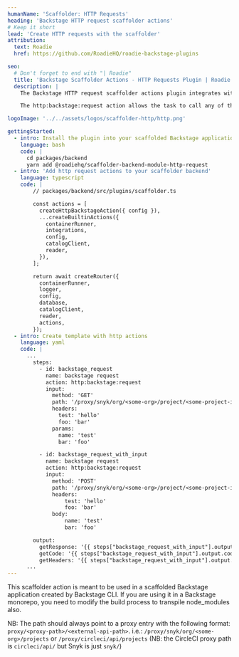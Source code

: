 ```yaml
---
humanName: 'Scaffolder: HTTP Requests'
heading: 'Backstage HTTP request scaffolder actions'
# Keep it short
lead: 'Create HTTP requests with the scaffolder'
attribution:
  text: Roadie
  href: https://github.com/RoadieHQ/roadie-backstage-plugins

seo:
  # Don't forget to end with "| Roadie"
  title: 'Backstage Scaffolder Actions - HTTP Requests Plugin | Roadie'
  description: |
    The Backstage HTTP request scaffolder actions plugin integrates with the pre-existing scaffolder actions. It extends them and allows you to send arbitrary http requests to your Backstage instance.

    The http:backstage:request action allows the task to call any of the backstage APIs available to the user that triggers it. The action takes care of passing the authentication token of the user to the task execution so that the action can perform actions on behalf of the user that triggers it.

logoImage: '../../assets/logos/scaffolder-http/http.png'

gettingStarted:
  - intro: Install the plugin into your scaffolded Backstage application.
    language: bash
    code: |
      cd packages/backend
      yarn add @roadiehq/scaffolder-backend-module-http-request
  - intro: 'Add http request actions to your scaffolder backend'
    language: typescript
    code: | 
        // packages/backend/src/plugins/scaffolder.ts

        const actions = [
          createHttpBackstageAction({ config }),
          ...createBuiltinActions({
            containerRunner,
            integrations,
            config,
            catalogClient,
            reader,
          }),
        ];

        return await createRouter({
          containerRunner,
          logger,
          config,
          database,
          catalogClient,
          reader,
          actions,
        });
  - intro: Create template with http actions
    language: yaml
    code: |
      ...
        steps:
          - id: backstage_request
            name: backstage request
            action: http:backstage:request
            input:
              method: 'GET'
              path: '/proxy/snyk/org/<some-org>/project/<some-project-id>/aggregated-issues'
              headers:
                test: 'hello'
                foo: 'bar'
              params:
                name: 'test'
                bar: 'foo'

          - id: backstage_request_with_input
            name: backstage request
            action: http:backstage:request
            input:
              method: 'POST'
              path: '/proxy/snyk/org/<some-org>/project/<some-project-id>/aggregated-issues/get/some/job{{ steps["backstage_request"].output.body.number }}'
              headers:
                  test: 'hello'
                  foo: 'bar'
              body:
                  name: 'test'
                  bar: 'foo'

        output:
          getResponse: '{{ steps["backstage_request_with_input"].output.body }}'
          getCode: '{{ steps["backstage_request_with_input"].output.code }}'
          getHeaders: '{{ steps["backstage_request_with_input"].output.headers }}'
      ...
---
```


This scaffolder action is meant to be used in a scaffolded Backstage application created by Backstage CLI. If you are using it in a Backstage monorepo, you need to modify the build process to transpile node_modules also.

NB: The path should always point to a proxy entry with the following format: `proxy/<proxy-path>/<external-api-path>`. i.e.: `/proxy/snyk/org/<some-org>/projects` or `/proxy/circleci/api/projects` (NB: the CircleCI proxy path is `circleci/api/` but Snyk is just `snyk/`)

